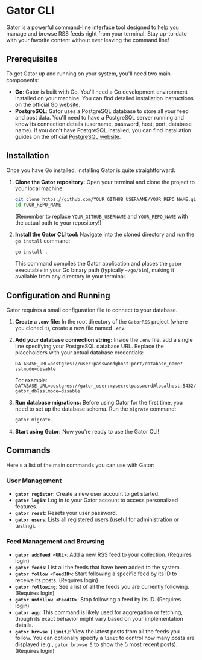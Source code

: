 # Gator CLI

Gator is a powerful command-line interface tool designed to help you manage and browse RSS feeds right from your terminal. Stay up-to-date with your favorite content without ever leaving the command line!

## Prerequisites

To get Gator up and running on your system, you'll need two main components:

*   **Go**: Gator is built with Go. You'll need a Go development environment installed on your machine. You can find detailed installation instructions on the official [Go website](https://golang.org/doc/install).
*   **PostgreSQL**: Gator uses a PostgreSQL database to store all your feed and post data. You'll need to have a PostgreSQL server running and know its connection details (username, password, host, port, database name). If you don't have PostgreSQL installed, you can find installation guides on the official [PostgreSQL website](https://www.postgresql.org/download/).

## Installation

Once you have Go installed, installing Gator is quite straightforward:

1.  **Clone the Gator repository:**
    Open your terminal and clone the project to your local machine:
    ```bash
    git clone https://github.com/YOUR_GITHUB_USERNAME/YOUR_REPO_NAME.git
    cd YOUR_REPO_NAME
    ```
    (Remember to replace `YOUR_GITHUB_USERNAME` and `YOUR_REPO_NAME` with the actual path to your repository!)

2.  **Install the Gator CLI tool:**
    Navigate into the cloned directory and run the `go install` command:
    ```bash
    go install .
    ```
    This command compiles the Gator application and places the `gator` executable in your Go binary path (typically `~/go/bin`), making it available from any directory in your terminal.

## Configuration and Running

Gator requires a small configuration file to connect to your database.

1.  **Create a `.env` file:** In the root directory of the `GatorRSS` project (where you cloned it), create a new file named `.env`.

2.  **Add your database connection string:** Inside the `.env` file, add a single line specifying your PostgreSQL database URL. Replace the placeholders with your actual database credentials:
    ```
    DATABASE_URL=postgres://user:password@host:port/database_name?sslmode=disable
    ```
    For example: `DATABASE_URL=postgres://gator_user:mysecretpassword@localhost:5432/gator_db?sslmode=disable`

3.  **Run database migrations:** Before using Gator for the first time, you need to set up the database schema. Run the `migrate` command:
    ```bash
    gator migrate
    ```

4.  **Start using Gator:** Now you're ready to use the Gator CLI!

## Commands

Here's a list of the main commands you can use with Gator:

### User Management

*   **`gator register`**: Create a new user account to get started.
*   **`gator login`**: Log in to your Gator account to access personalized features.
*   **`gator reset`**: Resets your user password.
*   **`gator users`**: Lists all registered users (useful for administration or testing).

### Feed Management and Browsing

*   **`gator addfeed <URL>`**: Add a new RSS feed to your collection. (Requires login)
*   **`gator feeds`**: List all the feeds that have been added to the system.
*   **`gator follow <FeedID>`**: Start following a specific feed by its ID to receive its posts. (Requires login)
*   **`gator following`**: See a list of all the feeds you are currently following. (Requires login)
*   **`gator unfollow <FeedID>`**: Stop following a feed by its ID. (Requires login)
*   **`gator agg`**: This command is likely used for aggregation or fetching, though its exact behavior might vary based on your implementation details.
*   **`gator browse [limit]`**: View the latest posts from all the feeds you follow. You can optionally specify a `limit` to control how many posts are displayed (e.g., `gator browse 5` to show the 5 most recent posts). (Requires login)
